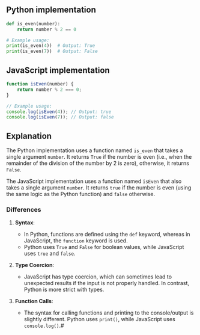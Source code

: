 ## Python implementation

```python
def is_even(number):
    return number % 2 == 0

# Example usage:
print(is_even(4))  # Output: True
print(is_even(7))  # Output: False
```

## JavaScript implementation

```javascript
function isEven(number) {
    return number % 2 === 0;
}

// Example usage:
console.log(isEven(4)); // Output: true
console.log(isEven(7)); // Output: false
```

## Explanation

The Python implementation uses a function named `is_even` that takes a single argument `number`. It returns `True` if the number is even (i.e., when the remainder of the division of the number by 2 is zero), otherwise, it returns `False`.

The JavaScript implementation uses a function named `isEven` that also takes a single argument `number`. It returns `true` if the number is even (using the same logic as the Python function) and `false` otherwise.

### Differences

1. **Syntax**: 
   - In Python, functions are defined using the `def` keyword, whereas in JavaScript, the `function` keyword is used.
   - Python uses `True` and `False` for boolean values, while JavaScript uses `true` and `false`.

2. **Type Coercion**:
   - JavaScript has type coercion, which can sometimes lead to unexpected results if the input is not properly handled. In contrast, Python is more strict with types.
   
3. **Function Calls**:
   - The syntax for calling functions and printing to the console/output is slightly different. Python uses `print()`, while JavaScript uses `console.log()`.#
